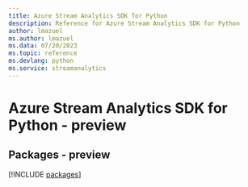 ```yaml
---
title: Azure Stream Analytics SDK for Python
description: Reference for Azure Stream Analytics SDK for Python
author: lmazuel
ms.author: lmazuel
ms.data: 07/20/2023
ms.topic: reference
ms.devlang: python
ms.service: streamanalytics
---
```

# Azure Stream Analytics SDK for Python - preview
## Packages - preview
[!INCLUDE [packages](stream-analytics-index.md)]